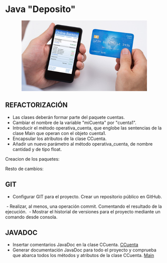 <div align="justify">

# Java "Deposito"


<div align="center">
<img width="400" src="img/title.jpg"/>
</div>

</div align="center">



## REFACTORIZACIÓN

- Las clases deberán formar parte del paquete cuentas.
- Cambiar el nombre de la variable "miCuenta" por "cuenta1".
- Introducir el método operativa_cuenta, que englobe las sentencias de la clase Main que operan con el objeto cuenta1.
- Encapsular los atributos de la clase CCuenta.
- Añadir un nuevo parámetro al método operativa_cuenta, de nombre cantidad y de tipo float.

Creacion de los paquetes:
<img scr="img/1.png" >

Resto de cambios:
<img scr="img/2.png" >

## GIT

- Configurar GIT para el proyecto. Crear un repositorio público en GitHub.
<img scr="img/4.png" >
- Realizar, al menos, una operación commit. Comentando el resultado de la ejecución.
<img scr="img/5.png" >
- Mostrar el historial de versiones para el proyecto mediante un comando desde consola.
<img scr="img/6.png" >


## JAVADOC

- Insertar comentarios JavaDoc en la clase CCuenta.
<a href="Deposito/src/main/java/es/iespto/joel/cuentas/CCuenta.java">CCuenta</a>  
- Generar documentación JavaDoc para todo el proyecto y comprueba que abarca todos los métodos y atributos de la clase CCuenta.
<a href="Deposito/src/main/java/es/iespto/joel/cuentas/Main.java">Main</a>
